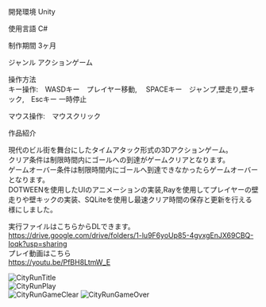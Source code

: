 開発環境 Unity  
                                          
使用言語 C#  
                                  
制作期間 3ヶ月  
                                      
ジャンル アクションゲーム  
                                      
操作方法  
キー操作:　WASDキー　プレイヤー移動, 　SPACEキー　ジャンプ,壁走り,壁キック,　Escキー 一時停止  
                                          
マウス操作:　マウスクリック  
  
作品紹介  
  
現代のビル街を舞台にしたタイムアタック形式の3Dアクションゲーム。  
クリア条件は制限時間内にゴールへの到達がゲームクリアとなります。  
ゲームオーバー条件は制限時間内にゴールへ到達できなかったらゲームオーバーとなります。  
DOTWEENを使用したUIのアニメーションの実装,Rayを使用してプレイヤーの壁走りや壁キックの実装、SQLiteを使用し最速クリア時間の保存と更新を行える様にしました。    
    
実行ファイルはこちらからDLできます。  
https://drive.google.com/drive/folders/1-lu9F6yoUp85-4gvxgEnJX69CBQ-Ioqk?usp=sharing  
プレイ動画はこちら  
https://youtu.be/PfBH8LtmW_E  
  
  ![CityRunTitle](https://user-images.githubusercontent.com/71370181/111796425-82616a80-890b-11eb-9329-775651244ef0.png)  
  ![CityRunPlay](https://user-images.githubusercontent.com/71370181/111796446-87beb500-890b-11eb-82df-04e3f2ed65f0.png)  
![CityRunGameClear](https://user-images.githubusercontent.com/71370181/111800672-88594a80-890f-11eb-82d6-7a2fc0a7c3ac.png)
![CityRunGameOver](https://user-images.githubusercontent.com/71370181/111800685-8b543b00-890f-11eb-898b-0b3cd6b28153.png)

